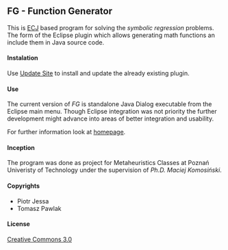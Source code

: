 ## FG - Function Generator

This is [ECJ](http://cs.gmu.edu/~eclab/projects/ecj/) based program for solving the *symbolic regression* problems. The form of the Eclipse plugin which allows generating math functions an include them in Java source code.

#### Instalation

Use [Update Site](https://raw.github.com/Dzess/FG/master/fg-eclipse-update-site/site.xml) to install and update the already existing plugin.

#### Use
The current version of *FG* is standalone Java Dialog executable from the Eclipse main menu. Though Eclipse integration was not priority the further development might advance into areas of better integration and usability.

For further information look at [homepage](http://en.alife.pl/function-generator).

#### Inception

The program was done as project for Metaheuristics Classes at Poznań Univeristy of Technology under the supervision of _Ph.D. Maciej Komosiński_.

#### Copyrights

* Piotr Jessa 
* Tomasz Pawlak

#### License
[Creative Commons 3.0](http://creativecommons.org/licenses/by-nc-sa/3.0/)




